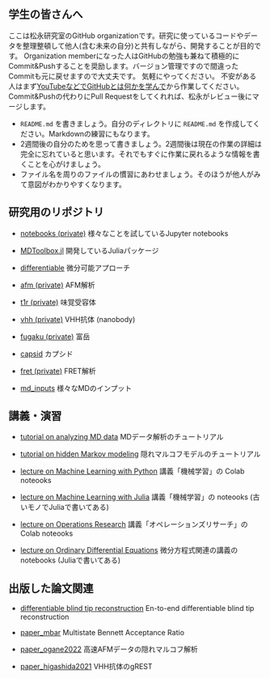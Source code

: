 ## 学生の皆さんへ

ここは松永研究室のGitHub organizationです。研究に使っているコードやデータを整理整頓して他人(含む未来の自分)と共有しながら、開発することが目的です。
Organization memberになった人はGitHubの勉強も兼ねて積極的にCommit&Pushすることを奨励します。バージョン管理ですので間違ったCommitも元に戻せますので大丈夫です。
気軽にやってください。
不安がある人はまず[YouTubeなどでGitHubとは何かを学んで](https://www.youtube.com/results?search_query=GitHub+初心者)から作業してください。
Commit&Pushの代わりにPull Requestをしてくれれば、松永がレビュー後にマージします。

- `README.md` を書きましょう。自分のディレクトリに `README.md` を作成してください。Markdownの練習にもなります。
- 2週間後の自分のためを思って書きましょう。2週間後は現在の作業の詳細は完全に忘れていると思います。それでもすぐに作業に戻れるような情報を書くことを心がけましょう。
- ファイル名を周りのファイルの慣習にあわせましょう。そのほうが他人がみて意図がわかりやすくなります。

## 研究用のリポジトリ

- [notebooks (private)](https://github.com/matsunagalab/notebooks) 様々なことを試しているJupyter notebooks

- [MDToolbox.jl](https://github.com/matsunagalab/MDToolbox.jl) 開発しているJuliaパッケージ

- [differentiable](https://github.com/matsunagalab/differentiable) 微分可能アプローチ

- [afm (private)](https://github.com/matsunagalab/afm) AFM解析

- [t1r (private)](https://github.com/matsunagalab/t1r) 味覚受容体

- [vhh (private)](https://github.com/matsunagalab/vhh) VHH抗体 (nanobody)

- [fugaku (private)](https://github.com/matsunagalab/fugaku) 富岳

- [capsid](https://github.com/matsunagalab/capsid) カプシド

- [fret (private)](https://github.com/matsunagalab/fret) FRET解析

- [md_inputs](https://github.com/matsunagalab/md_inputs) 様々なMDのインプット

## 講義・演習

- [tutorial on analyzing MD data](https://github.com/matsunagalab/tutorial_analyzingMDdata) MDデータ解析のチュートリアル

- [tutorial on hidden Markov modeling](https://github.com/matsunagalab/tutorial_hmm) 隠れマルコフモデルのチュートリアル

- [lecture on Machine Learning with Python](https://github.com/matsunagalab/lecture_ML) 講義「機械学習」の Colab noteooks

- [lecture on Machine Learning with Julia](https://github.com/matsunagalab/lecture_ML_julia) 講義「機械学習」の noteooks (古いモノでJuliaで書いてある)

- [lecture on Operations Research](https://github.com/matsunagalab/lecture_OR) 講義「オペレーションズリサーチ」の Colab noteooks

- [lecture on Ordinary Differential Equations](https://github.com/matsunagalab/lecture_ode) 微分方程式関連の講義の notebooks (Juliaで書いてある)

## 出版した論文関連

- [differentiable blind tip reconstruction](https://github.com/matsunagalab/differentiable_BTR) En-to-end differentiable blind tip reconstruction

- [paper_mbar](https://github.com/matsunagalab/paper_mbar) Multistate Bennett Acceptance Ratio

- [paper_ogane2022](https://github.com/matsunagalab/paper_ogane2022) 高速AFMデータの隠れマルコフ解析

- [paper_higashida2021](https://github.com/matsunagalab/paper_higashida2021) VHH抗体のgREST
